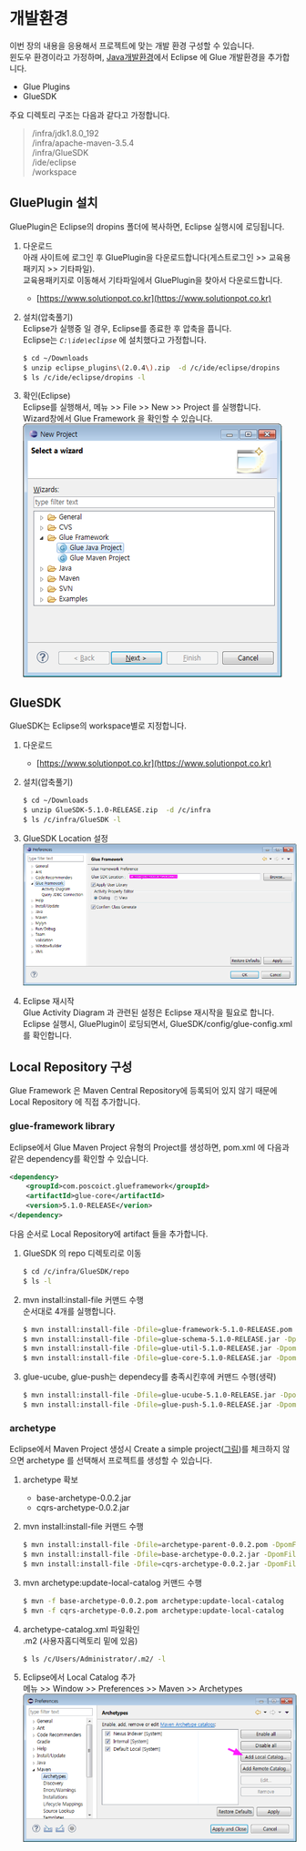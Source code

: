 # 개발환경

이번 장의 내용을 응용해서 프로젝트에 맞는 개발 환경 구성할 수 있습니다.  
윈도우 환경이라고 가정하며, [Java개발환경](./env.html)에서 Eclipse 에 
Glue 개발환경을 추가합니다.  

* Glue Plugins
* GlueSDK

<a name="env"></a>주요 디렉토리 구조는 다음과 같다고 가정합니다.

> /infra/jdk1.8.0_192  
> /infra/apache-maven-3.5.4  
> /infra/GlueSDK  
> /ide/eclipse  
> /workspace  

## <a name="GluePlugins"></a>GluePlugin 설치

GluePlugin은 Eclipse의 dropins 폴더에 복사하면, Eclipse 실행시에 로딩됩니다.

1. 다운로드  
아래 사이트에 로그인 후 GluePlugin을 다운로드합니다(게스트로그인 >> 교육용패키지 >> 기타파일).  
교육용패키지로 이동해서 기타파일에서 GluePlugin을 찾아서 다운로드합니다.

    * [https://www.solutionpot.co.kr](https://www.solutionpot.co.kr)

2. 설치(압축풀기)  
Eclipse가 실행중 일 경우, Eclipse를 종료한 후 압축을 풉니다.  
Eclipse는 *`C:\ide\eclipse`* 에 설치했다고 가정합니다.

    ```bash
    $ cd ~/Downloads
    $ unzip eclipse_plugins\(2.0.4\).zip  -d /c/ide/eclipse/dropins
    $ ls /c/ide/eclipse/dropins -l
    ```
    
3. 확인(Eclipse)  
Eclipse를 실행해서, 메뉴 >> File >> New >> Project 를 실행합니다.  
Wizard창에서 Glue Framework 을 확인할 수 있습니다.  
![Image](../images/env_plugin-wizard.png)


## <a name="GlueSDK"></a>GlueSDK

GlueSDK는 Eclipse의 workspace별로 지정합니다.  

1. 다운로드

    * [https://www.solutionpot.co.kr](https://www.solutionpot.co.kr)

2. 설치(압축풀기)

    ```bash
    $ cd ~/Downloads
    $ unzip GlueSDK-5.1.0-RELEASE.zip  -d /c/infra
    $ ls /c/infra/GlueSDK -l
    ```

3. GlueSDK Location 설정  
![Image](../images/env_plugin-preference.png)

4. Eclipse 재시작  
Glue Activity Diagram 과 관련된 설정은 Eclipse 재시작을 필요로 합니다.   
Eclipse 실행시, GluePlugin이 로딩되면서, GlueSDK/config/glue-config.xml를 확인합니다. 

## <a name="m2"></a>Local Repository 구성

Glue Framework 은 Maven Central Repository에 등록되어 있지 않기 때문에 Local Repository 에 직접 추가합니다.

### <a name="library"></a>glue-framework library

Eclipse에서 Glue Maven Project 유형의 Project를 생성하면, pom.xml 에 다음과 같은 dependency를 확인할 수 있습니다.

```xml
<dependency>
    <groupId>com.poscoict.glueframework</groupId>
    <artifactId>glue-core</artifactId>
    <version>5.1.0-RELEASE</verion>
</dependency>
```

다음 순서로 Local Repository에 artifact 들을 추가합니다.

1. GlueSDK 의 repo 디렉토리로 이동

    ```bash
    $ cd /c/infra/GlueSDK/repo
    $ ls -l
    ```

2. mvn install:install-file 커맨드 수행  
순서대로 4개를 실행합니다.

    ```bash
    $ mvn install:install-file -Dfile=glue-framework-5.1.0-RELEASE.pom -DpomFile=glue-framework-5.1.0-RELEASE.pom
    $ mvn install:install-file -Dfile=glue-schema-5.1.0-RELEASE.jar -DpomFile=glue-schema-5.1.0-RELEASE.pom
    $ mvn install:install-file -Dfile=glue-util-5.1.0-RELEASE.jar -DpomFile=glue-util-5.1.0-RELEASE.pom
    $ mvn install:install-file -Dfile=glue-core-5.1.0-RELEASE.jar -DpomFile=glue-core-5.1.0-RELEASE.pom    
    ```

3. glue-ucube, glue-push는 dependecy를 충족시킨후에 커맨드 수행(생략)

    ```bash
    $ mvn install:install-file -Dfile=glue-ucube-5.1.0-RELEASE.jar -DpomFile=glue-ucube-5.1.0-RELEASE.pom    
    $ mvn install:install-file -Dfile=glue-push-5.1.0-RELEASE.jar -DpomFile=glue-push-5.1.0-RELEASE.pom    
    ```

### <a name="archetype"></a>archetype 

Eclipse에서 Maven Project 생성시 Create a simple project([그림](../images/eclipse_default_maven_wizard_step1.png))를 체크하지 않으면 archetype 를 선택해서 프로젝트를 생성할 수 있습니다.  

1. archetype 확보
    * base-archetype-0.0.2.jar
    * cqrs-archetype-0.0.2.jar

2. mvn install:install-file 커맨드 수행

    ```bash
    $ mvn install:install-file -Dfile=archetype-parent-0.0.2.pom -DpomFile=archetype-parent-0.0.2.pom -Dpackageing=pom
    $ mvn install:install-file -Dfile=base-archetype-0.0.2.jar -DpomFile=base-archetype-0.0.2.pom -Dpackaging=jar    
    $ mvn install:install-file -Dfile=cqrs-archetype-0.0.2.jar -DpomFile=cqrs-archetype-0.0.2.pom -Dpackaging=jar    
    ```

3. mvn archetype:update-local-catalog 커맨드 수행

    ```bash
    $ mvn -f base-archetype-0.0.2.pom archetype:update-local-catalog    
    $ mvn -f cqrs-archetype-0.0.2.pom archetype:update-local-catalog
    ```

4. archetype-catalog.xml 파일확인  
.m2 (사용자홈디렉토리 밑에 있음)
    ```bash
    $ ls /c/Users/Administrator/.m2/ -l
    ```

5. Eclipse에서 Local Catalog 추가  
메뉴 >> Window >> Preferences >> Maven >> Archetypes  
![Image](../images/eclipse_preference_maven_archetype.png)